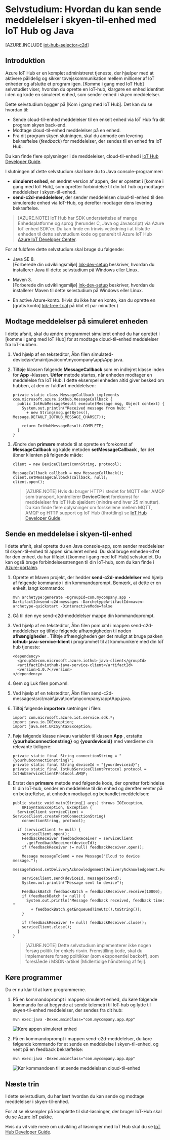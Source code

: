 <properties
    pageTitle="Sende meddelelser i skyen-til-enhed med IoT Hub | Microsoft Azure"
    description="Følge dette selvstudium for at lære at sende cloud-til-enhed meddelelser ved hjælp af Azure IoT Hub med Java."
    services="iot-hub"
    documentationCenter="java"
    authors="dominicbetts"
    manager="timlt"
    editor=""/>

<tags
     ms.service="iot-hub"
     ms.devlang="java"
     ms.topic="article"
     ms.tgt_pltfrm="na"
     ms.workload="na"
     ms.date="09/13/2016"
     ms.author="dobett"/>

# <a name="tutorial-how-to-send-cloud-to-device-messages-with-iot-hub-and-java"></a>Selvstudium: Hvordan du kan sende meddelelser i skyen-til-enhed med IoT Hub og Java

[AZURE.INCLUDE [iot-hub-selector-c2d](../../includes/iot-hub-selector-c2d.md)]

## <a name="introduction"></a>Introduktion

Azure IoT Hub er en komplet administreret tjeneste, der hjælper med at aktivere pålidelig og sikker tovejskommunikation mellem millioner af IoT enheder og afslutte et program igen. [Komme i gang med IoT Hub] selvstudiet viser, hvordan du oprette en IoT-hub, klargøre en enhed identitet i den og kode en simuleret enhed, som sender enhed i skyen meddelelser.

Dette selvstudium bygger på [Kom i gang med IoT Hub]. Det kan du se hvordan til:

- Sende cloud-til-enhed meddelelser til en enkelt enhed via IoT Hub fra dit program skyen back-end.
- Modtage cloud-til-enhed meddelelser på en enhed.
- Fra dit program skyen slutningen, skal du anmode om levering bekræftelse (*feedback*) for meddelelser, der sendes til en enhed fra IoT Hub.

Du kan finde flere oplysninger i de meddelelser, cloud-til-enhed i [IoT Hub Developer Guide][IoT Hub Developer Guide - C2D].

I slutningen af dette selvstudium skal køre du to Java console-programmer:

* **simuleret enhed**, en ændret version af appen, der er oprettet i [komme i gang med IoT Hub], som opretter forbindelse til din IoT hub og modtager meddelelser i skyen-til-enhed.
* **send-c2d-meddelelser**, der sender meddelelsen cloud-til-enhed til den simulerede enhed via IoT-Hub, og derefter modtager dens levering bekræftelse.

> [AZURE.NOTE] IoT Hub har SDK understøttelse af mange Enhedsplatforme og sprog (herunder C, Java og Javascript) via Azure IoT enhed SDK'er. Du kan finde en trinvis vejledning i at tilslutte enheden til dette selvstudium kode og generelt til Azure IoT Hub [Azure IoT Developer Center].

For at fuldføre dette selvstudium skal bruge du følgende:

+ Java SE 8. <br/> [Forberede din udviklingsmiljø] [ lnk-dev-setup] beskriver, hvordan du installerer Java til dette selvstudium på Windows eller Linux.

+ Maven 3.  <br/> [Forberede din udviklingsmiljø] [ lnk-dev-setup] beskriver, hvordan du installerer Maven til dette selvstudium på Windows eller Linux.

+ En active Azure-konto. (Hvis du ikke har en konto, kan du oprette en [gratis konto] [ lnk-free-trial] på blot et par minutter.)

## <a name="receive-messages-on-the-simulated-device"></a>Modtage meddelelser på simuleret enheden

I dette afsnit, skal du ændre programmet simuleret enhed du har oprettet i [komme i gang med IoT Hub] for at modtage cloud-til-enhed meddelelser fra IoT-hubben.

1. Ved hjælp af en teksteditor, Åbn filen simulated-device\src\main\java\com\mycompany\app\App.java.

2. Tilføje klassen følgende **MessageCallback** som en indlejret klasse inden for **App** -klassen. **Udfør** metode startes, når enheden modtager en meddelelse fra IoT Hub. I dette eksempel enheden altid giver besked om hubben, at den er fuldført meddelelsen:

    ```
    private static class MessageCallback implements
    com.microsoft.azure.iothub.MessageCallback {
      public IotHubMessageResult execute(Message msg, Object context) {
        System.out.println("Received message from hub: "
          + new String(msg.getBytes(), Message.DEFAULT_IOTHUB_MESSAGE_CHARSET));

        return IotHubMessageResult.COMPLETE;
      }
    }
    ```

3. Ændre den **primære** metode til at oprette en forekomst af **MessageCallback** og kalde metoden **setMessageCallback** , før det åbner klienten på følgende måde:

    ```
    client = new DeviceClient(connString, protocol);

    MessageCallback callback = new MessageCallback();
    client.setMessageCallback(callback, null);
    client.open();
    ```

    > [AZURE.NOTE] Hvis du bruger HTTP i stedet for MQTT eller AMQP som transport, kontrollerer **DeviceClient** forekomst for meddelelser fra IoT Hub sjældent (mindre end hver 25 minutter). Du kan finde flere oplysninger om forskellene mellem MQTT, AMQP og HTTP support og IoT Hub (throttling) se [IoT Hub Developer Guide][IoT Hub Developer Guide - C2D].

## <a name="send-a-cloud-to-device-message"></a>Sende en meddelelse i skyen-til-enhed

I dette afsnit, skal oprette du en Java console-app, som sender meddelelser til skyen-til-enhed til appen simuleret enhed. Du skal bruge enheden-id'et for den enhed, du har tilføjet i [komme i gang med IoT Hub] selvstudiet. Du kan også bruge forbindelsesstrengen til din IoT-hub, som du kan finde i [Azure-portalen].

1. Oprette et Maven projekt, der hedder **send-c2d-meddelelser** ved hjælp af følgende kommando i din kommandoprompt. Bemærk, at dette er en enkelt, langt kommando:

    ```
    mvn archetype:generate -DgroupId=com.mycompany.app -DartifactId=send-c2d-messages -DarchetypeArtifactId=maven-archetype-quickstart -DinteractiveMode=false
    ```

2. Gå til den nye send-c2d-meddelelser mappe din kommandoprompt.

3. Ved hjælp af en teksteditor, Åbn filen pom.xml i mappen send-c2d-meddelelser og tilføje følgende afhængigheden til noden **afhængigheder** . Tilføje afhængigheden gør det muligt at bruge pakken **iothub-java-service-klient** i programmet til at kommunikere med din IoT hub tjeneste:

    ```
    <dependency>
      <groupId>com.microsoft.azure.iothub-java-client</groupId>
      <artifactId>iothub-java-service-client</artifactId>
      <version>1.0.7</version>
    </dependency>
    ```

4. Gem og Luk filen pom.xml.

5. Ved hjælp af en teksteditor, Åbn filen send-c2d-messages\src\main\java\com\mycompany\app\App.java.

6. Tilføj følgende **importere** sætninger i filen:

    ```
    import com.microsoft.azure.iot.service.sdk.*;
    import java.io.IOException;
    import java.net.URISyntaxException;
    ```

7. Føje følgende klasse niveau variabler til klassen **App** , erstatte **{yourhubconnectionstring}** og **{yourdeviceid}** med værdierne din relevante tidligere:

    ```
    private static final String connectionString = "{yourhubconnectionstring}";
    private static final String deviceId = "{yourdeviceid}";
    private static final IotHubServiceClientProtocol protocol = IotHubServiceClientProtocol.AMQP;
    ```
    
8. Erstat den **primære** metode med følgende kode, der opretter forbindelse til din IoT-hub, sender en meddelelse til din enhed og derefter venter på en bekræftelse, at enheden modtaget og behandlet meddelelsen:

    ```
    public static void main(String[] args) throws IOException,
        URISyntaxException, Exception {
      ServiceClient serviceClient = ServiceClient.createFromConnectionString(
        connectionString, protocol);
      
      if (serviceClient != null) {
        serviceClient.open();
        FeedbackReceiver feedbackReceiver = serviceClient
          .getFeedbackReceiver(deviceId);
        if (feedbackReceiver != null) feedbackReceiver.open();

        Message messageToSend = new Message("Cloud to device message.");
        messageToSend.setDeliveryAcknowledgement(DeliveryAcknowledgement.Full);

        serviceClient.send(deviceId, messageToSend);
        System.out.println("Message sent to device");

        FeedbackBatch feedbackBatch = feedbackReceiver.receive(10000);
        if (feedbackBatch != null) {
          System.out.println("Message feedback received, feedback time: "
            + feedbackBatch.getEnqueuedTimeUtc().toString());
        }

        if (feedbackReceiver != null) feedbackReceiver.close();
        serviceClient.close();
      }
    }
    ```

    > [AZURE.NOTE] Dette selvstudium implementerer ikke nogen forsøg politik for enkels risvin. Fremstilling kode, skal du implementere forsøg politikker (som eksponentiel backoff), som foreslåede i MSDN-artikel [Midlertidige håndtering af fejl].

## <a name="run-the-applications"></a>Køre programmer

Du er nu klar til at køre programmerne.

1. På en kommandoprompt i mappen simuleret enhed, du køre følgende kommando for at begynde at sende telemetri til IoT-hub og lytte til skyen-til-enhed meddelelser, der sendes fra dit hub:

    ```
    mvn exec:java -Dexec.mainClass="com.mycompany.app.App" 
    ```

    ![Køre appen simuleret enhed][img-simulated-device]

2. På en kommandoprompt i mappen send-c2d-meddelelser, du køre følgende kommando for at sende en meddelelse i skyen-til-enhed, og vent på en feedback bekræftelse:

    ```
    mvn exec:java -Dexec.mainClass="com.mycompany.app.App"
    ```

    ![Kør kommandoen til at sende meddelelsen cloud-til-enhed][img-send-command]

## <a name="next-steps"></a>Næste trin

I dette selvstudium, du har lært hvordan du kan sende og modtage meddelelser i skyen-til-enhed. 

For at se eksempler på komplette til slut-løsninger, der bruger IoT-Hub skal du se [Azure IoT pakke].

Hvis du vil vide mere om udvikling af løsninger med IoT Hub skal du se [IoT Hub Developer Guide].


<!-- Images -->
[img-simulated-device]: media/iot-hub-java-java-c2d/receivec2d.png
[img-send-command]:  media/iot-hub-java-java-c2d/sendc2d.png
<!-- Links -->

[Komme i gang med IoT-Hub]: iot-hub-java-java-getstarted.md
[IoT Hub Developer Guide - C2D]: iot-hub-devguide-messaging.md
[IoT Hub Developer Guide]: iot-hub-devguide.md
[Azure IoT Developer Center]: http://www.azure.com/develop/iot
[lnk-free-trial]: http://azure.microsoft.com/pricing/free-trial/
[lnk-dev-setup]: https://github.com/Azure/azure-iot-sdks/blob/master/doc/get_started/java-devbox-setup.md
[Håndtering af midlertidige fejl]: https://msdn.microsoft.com/library/hh680901(v=pandp.50).aspx
[Azure-portalen]: https://portal.azure.com
[Azure IoT pakke]: https://azure.microsoft.com/documentation/suites/iot-suite/